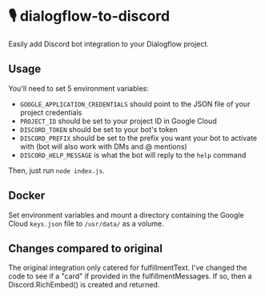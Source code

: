 🎙 dialogflow-to-discord
========================

Easily add Discord bot integration to your Dialogflow project.

## Usage

You'll need to set 5 environment variables:
- `GOOGLE_APPLICATION_CREDENTIALS` should point to the JSON file of your project credentials
- `PROJECT_ID` should be set to your project ID in Google Cloud
- `DISCORD_TOKEN` should be set to your bot's token
- `DISCORD_PREFIX` should be set to the prefix you want your bot to activate with (bot will also work with DMs and @ mentions)
- `DISCORD_HELP_MESSAGE` is what the bot will reply to the `help` command

Then, just run `node index.js`.

## Docker

Set environment variables and mount a directory containing the Google Cloud `keys.json` file to `/usr/data/` as a volume.

## Changes compared to original

The original integration only catered for fulfillmentText. I've changed the code to see if a "card" if provided in the fulfillmentMessages.
If so, then a Discord.RichEmbed() is created and returned.
